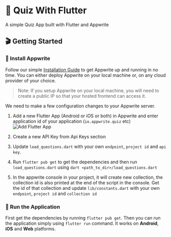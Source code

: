 # 🔖 Quiz With Flutter

A simple Quiz App built with Flutter and Appwrite

## 🎬 Getting Started

### 🤘 Install Appwrite

Follow our simple [Installation Guide](https://appwrite.io/docs/installation) to get Appwrite up and running in no time. You can either deploy Appwrite on your local machine or, on any cloud provider of your choice.

> Note: If you setup Appwrite on your local machine, you will need to create a public IP so that your hosted frontend can access it.

We need to make a few configuration changes to your Appwrite server.

1. Add a new Flutter App (Android or iOS or both) in Appwrite and enter application id of your application (`io.appwrite.quiz` etc)
   ![Add Flutter App](https://user-images.githubusercontent.com/20852629/113019434-3c27c900-919f-11eb-997c-1da5a8303ceb.png)

2. Create a new API Key from Api Keys section

3. Update `load_questions.dart` with your own `endpoint`, `project id` and `api key`.

4. Run `flutter pub get` to get the dependencies and then run `load_questions.dart` using `dart <path_to_dir>/load_questions.dart`

5. In the appwrite console in your project, it will create new collection, the collection id is also printed at the end of the script in the console. Get the id of that collection and update `lib/constants.dart` with your own `endpoint`, `project id` and `collection id`

### 🚀 Run the Application

First get the dependencies by running `flutter pub get`. Then you can run the application simply using `flutter run` command. It works on **Android**, **iOS** and **Web** platforms.


